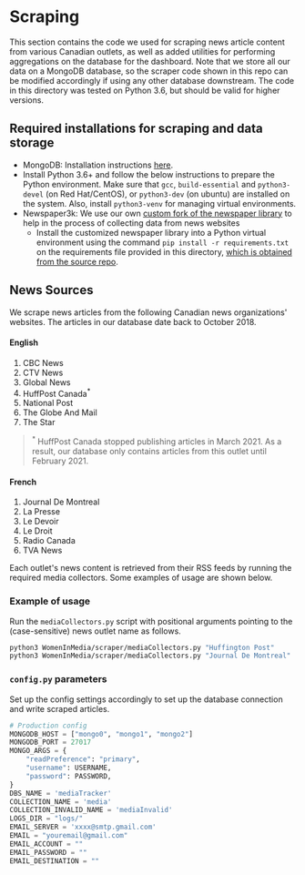 # Scraping
This section contains the code we used for scraping news article content from various Canadian outlets, as well as added utilities for performing aggregations on the database for the dashboard. Note that we store all our data on a MongoDB database, so the scraper code shown in this repo can be modified accordingly if using any other database downstream. The code in this directory was tested on Python 3.6, but should be valid for higher versions.

## Required installations for scraping and data storage
 * MongoDB: Installation instructions [here](https://docs.mongodb.com/manual/tutorial/install-mongodb-on-ubuntu/).
 * Install Python 3.6+ and follow the below instructions to prepare the Python environment. Make sure that `gcc`, `build-essential` and `python3-devel` (on Red Hat/CentOS), or `python3-dev` (on ubuntu) are installed on the system. Also, install `python3-venv` for managing virtual environments.
 * Newspaper3k: We use our own [custom fork of the newspaper library](https://github.com/aleaugustoplus/newspaper) to help in the process of collecting data from news websites
     * Install the customized newspaper library into a Python virtual environment using the command `pip install -r requirements.txt` on the requirements file provided in this directory, [which is obtained from the source repo](https://github.com/aleaugustoplus/newspaper/blob/master/requirements.txt).


## News Sources
We scrape news articles from the following Canadian news organizations' websites. The articles in our database date back to October 2018.

#### English
1. CBC News
2. CTV News
3. Global News
4. HuffPost Canada<sup>*</sup>
5. National Post
6. The Globe And Mail
7. The Star

> <sup>*</sup> HuffPost Canada stopped publishing articles in March 2021. As a result, our database only contains articles from this outlet until February 2021.

#### French
1. Journal De Montreal
2. La Presse
3. Le Devoir
4. Le Droit
5. Radio Canada
6. TVA News

Each outlet's news content is retrieved from their RSS feeds by running the required media collectors. Some examples of usage are shown below.

### Example of usage

Run the `mediaCollectors.py` script with positional arguments pointing to the (case-sensitive) news outlet name as follows.

```sh
python3 WomenInMedia/scraper/mediaCollectors.py "Huffington Post"
python3 WomenInMedia/scraper/mediaCollectors.py "Journal De Montreal"
```


### `config.py` parameters
Set up the config settings accordingly to set up the database connection and write scraped articles.

```python
# Production config
MONGODB_HOST = ["mongo0", "mongo1", "mongo2"]
MONGODB_PORT = 27017
MONGO_ARGS = {
    "readPreference": "primary",
    "username": USERNAME,
    "password": PASSWORD,
}
DBS_NAME = 'mediaTracker'
COLLECTION_NAME = 'media'
COLLECTION_INVALID_NAME = 'mediaInvalid'
LOGS_DIR = "logs/"
EMAIL_SERVER = 'xxxx@smtp.gmail.com'
EMAIL = "youremail@gmail.com"
EMAIL_ACCOUNT = ""
EMAIL_PASSWORD = ""
EMAIL_DESTINATION = ""
```
